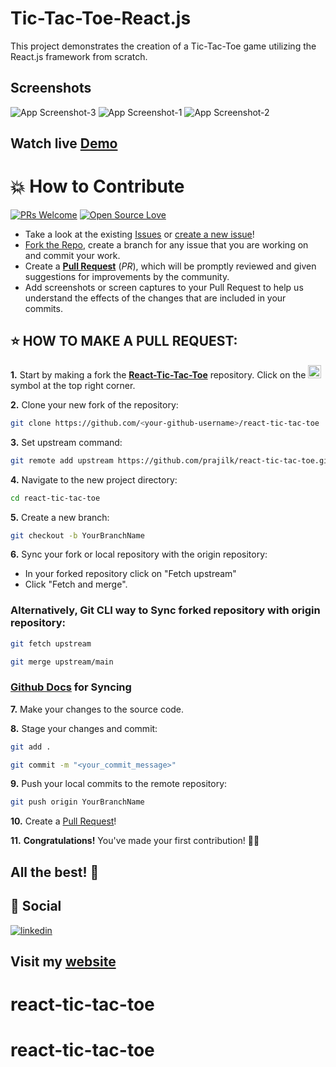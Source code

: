 # Tic-Tac-Toe-React.js

This project demonstrates the creation of a Tic-Tac-Toe game utilizing the React.js framework from scratch.

## Screenshots

![App Screenshot-3](https://user-images.githubusercontent.com/76465233/216782698-b8fdde48-590e-4589-8b5c-feae99b917dc.png)
![App Screenshot-1](https://user-images.githubusercontent.com/76465233/216782695-74ef22ac-f53c-4497-8f07-9390c24f762e.png)
![App Screenshot-2](https://user-images.githubusercontent.com/76465233/216782697-9b933855-a451-49e6-a127-dc0d2f277268.png)

## Watch live [Demo](https://prajilk.github.io/react-tic-tac-toe)

# 💥 How to Contribute

[![PRs Welcome](https://img.shields.io/badge/PRs-welcome-brightgreen.svg?style=flat-square)](https://github.com/prajilk/react-tic-tac-toe/pulls)
[![Open Source Love](https://badges.frapsoft.com/os/v1/open-source.png?v=103)](https://github.com/ellerbrock/open-source-badges/)

- Take a look at the existing [Issues](https://github.com/prajilk/react-tic-tac-toe/issues) or [create a new issue](https://github.com/prajilk/react-tic-tac-toe/issues/new/choose)!
- [Fork the Repo](https://github.com/prajilk/react-tic-tac-toe/fork), create a branch for any issue that you are working on and commit your work.
- Create a **[Pull Request](https://github.com/prajilk/react-tic-tac-toe/compare)** (_PR_), which will be promptly reviewed and given suggestions for improvements by the community.
- Add screenshots or screen captures to your Pull Request to help us understand the effects of the changes that are included in your commits.

## ⭐ HOW TO MAKE A PULL REQUEST:

**1.** Start by making a fork the [**React-Tic-Tac-Toe**](https://github.com/prajilk/react-tic-tac-toe) repository. Click on the <a href="https://github.com/prajilk/react-tic-tac-toe/fork"><img src="https://i.imgur.com/G4z1kEe.png" height="21" width="21"></a> symbol at the top right corner.

**2.** Clone your new fork of the repository:

```bash
git clone https://github.com/<your-github-username>/react-tic-tac-toe
```

**3.** Set upstream command:

```bash
git remote add upstream https://github.com/prajilk/react-tic-tac-toe.git
```

**4.** Navigate to the new project directory:

```bash
cd react-tic-tac-toe
```

**5.** Create a new branch:

```bash
git checkout -b YourBranchName
```

**6.** Sync your fork or local repository with the origin repository:

- In your forked repository click on "Fetch upstream"
- Click "Fetch and merge".

### Alternatively, Git CLI way to Sync forked repository with origin repository:

```bash
git fetch upstream
```

```bash
git merge upstream/main
```

### [Github Docs](https://docs.github.com/en/github/collaborating-with-pull-requests/addressing-merge-conflicts/resolving-a-merge-conflict-on-github) for Syncing

**7.** Make your changes to the source code.

**8.** Stage your changes and commit:

```bash
git add .
```

```bash
git commit -m "<your_commit_message>"
```

**9.** Push your local commits to the remote repository:

```bash
git push origin YourBranchName
```

**10.** Create a [Pull Request](https://help.github.com/en/github/collaborating-with-issues-and-pull-requests/creating-a-pull-request)!

**11.** **Congratulations!** You've made your first contribution! 🙌🏼



## All the best! 🥇

## 🔗 Social

[![linkedin](https://img.shields.io/badge/linkedin-0A66C2?style=for-the-badge&logo=linkedin&logoColor=white)](https://www.linkedin.com/in/prajilk/)
## Visit my [website](https://prajilk.github.io)
# react-tic-tac-toe
# react-tic-tac-toe
